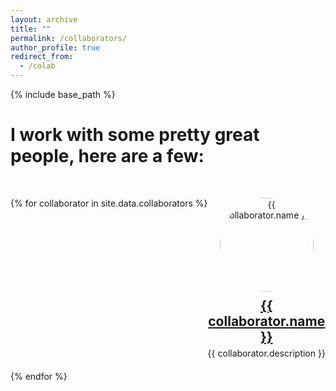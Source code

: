 ```yaml
---
layout: archive
title: ""
permalink: /collaborators/
author_profile: true
redirect_from:
  - /colab
---
```


{% include base_path %}

I work with some pretty great people, here are a few:
======
&nbsp;
<style>
  .collaborator-container {
    display: flex;
    flex-wrap: wrap;
    justify-content: space-between;
  }
  .collaborator {
    flex: 1 0 30%;
    box-sizing: border-box;
    margin-bottom: 20px;
    text-align: center;
  }
  .collaborator img {
    width: 150px;
    height: 150px;
    object-fit: cover;
    border-radius: 50%;
  }
  .collaborator h2 {
    margin: 10px 0 5px;
  }
  .collaborator p {
    margin: 0;
  }
</style>

<div class="collaborator-container">
  {% for collaborator in site.data.collaborators %}
  <div class="collaborator">
    <img src="{{ site.baseurl }}/images/{{ collaborator.picture }}" alt="{{ collaborator.name }}">
    <h2><a href="{{ collaborator.link }}">{{ collaborator.name }}</a></h2>
    <p>{{ collaborator.description }}</p>
  </div>
  {% endfor %}
</div>
